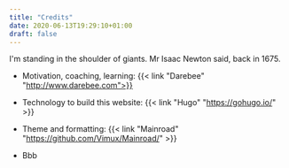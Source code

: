 ```yaml
---
title: "Credits"
date: 2020-06-13T19:29:10+01:00
draft: false
---
```


I'm standing in the shoulder of giants.
Mr Isaac Newton said, back in 1675.

<!--more-->

* Motivation, coaching, learning: {{< link "Darebee" "http://www.darebee.com">}}
* Technology to build this website: {{< link "Hugo" "https://gohugo.io/" >}}
* Theme and formatting: {{< link "Mainroad" "https://github.com/Vimux/Mainroad/" >}}

* Bbb
